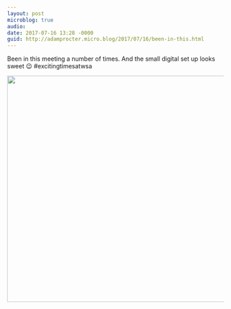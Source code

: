 ```yaml
---
layout: post
microblog: true
audio: 
date: 2017-07-16 13:28 -0000
guid: http://adamprocter.micro.blog/2017/07/16/been-in-this.html
---
```

Been in this meeting a number of times. And the small digital set up looks sweet 😉 #excitingtimesatwsa

<img src="http://adamprocter.micro.blog/uploads/2017/beeaa26e6e.jpg" width="600" height="525" />
